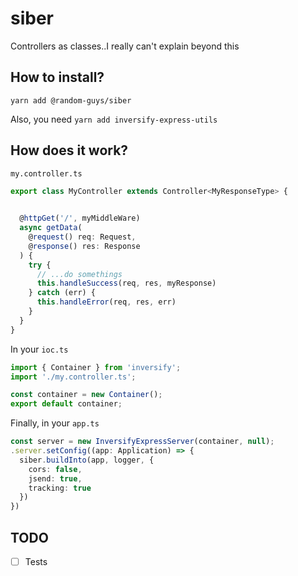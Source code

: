 # siber

Controllers as classes..I really can't explain beyond this

## How to install?
`yarn add @random-guys/siber`

Also, you need
`yarn add inversify-express-utils`

## How does it work?
`my.controller.ts`
```ts
export class MyController extends Controller<MyResponseType> {
  

  @httpGet('/', myMiddleWare)
  async getData(
    @request() req: Request,
    @response() res: Response 
  ) {
    try {
      // ...do somethings
      this.handleSuccess(req, res, myResponse)
    } catch (err) {
      this.handleError(req, res, err)
    }
  }
}
```

In your `ioc.ts`
```ts
import { Container } from 'inversify';
import './my.controller.ts';

const container = new Container();
export default container;
```

Finally, in your `app.ts`
```ts
const server = new InversifyExpressServer(container, null);
.server.setConfig((app: Application) => {
  siber.buildInto(app, logger, {
    cors: false,
    jsend: true,
    tracking: true
  })
})
```

## TODO
- [ ] Tests
